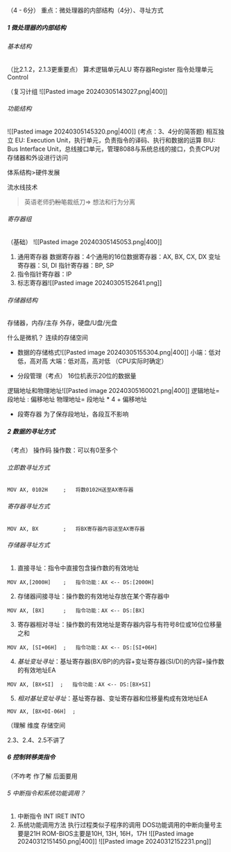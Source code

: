 （4 - 6分）
重点：微处理器的内部结构（4分）、寻址方式

##### 1 微处理器的内部结构
###### 基本结构
（比2.1.2，2.1.3更重要点）
算术逻辑单元ALU
寄存器Register
指令处理单元Control

（复习计组
![[Pasted image 20240305143027.png|400]]
###### 功能结构
![[Pasted image 20240305145320.png|400]]
(考点：3、4分的简答题)
相互独立
EU: Execution Unit，执行单元，负责指令的译码、执行和数据的运算
BIU: Bus Interface Unit，总线接口单元，管理8088与系统总线的接口，负责CPU对存储器和外设进行访问

体系结构>硬件发展

流水线技术
>英语老师扔~~粉笔~~裁纸刀$\Rightarrow$ 想法和行为分离

###### 寄存器组
（基础）
![[Pasted image 20240305145053.png|400]]
1. 通用寄存器
	数据寄存器：4个通用的16位数据寄存器：AX, BX, CX, DX
	变址寄存器：SI, DI
	指针寄存器：BP, SP
2. 指令指针寄存器：IP
3. 标志寄存器![[Pasted image 20240305152641.png]]

###### 存储器结构
存储器，内存/主存
外存，硬盘/U盘/光盘

什么是微机？
连续的存储空间

- 数据的存储格式![[Pasted image 20240305155304.png|400]]
小端：低对低，高对高
大端：低对高，高对低
（CPU实际时确定）


- 分段管理（考点）
16位机表示20位的数据量

逻辑地址和物理地址![[Pasted image 20240305160021.png|400]]
逻辑地址= 段地址 : 偏移地址
物理地址= 段地址 * 4 + 偏移地址

- 段寄存器
为了保存段地址，各段互不影响

##### 2 数据的寻址方式
（考点）
操作码
操作数：可以有0至多个
###### 立即数寻址方式
```
MOV AX, 0102H     ;   将数0102H送至AX寄存器
```

###### 寄存器寻址方式
```
MOV AX, BX        ;   将BX寄存器内容送至AX寄存器
```

###### 存储器寻址方式
1. 直接寻址：指令中直接包含操作数的有效地址
```
MOV AX,[2000H]    ;   指令功能：AX <-- DS:[2000H]
```
2. 存储器间接寻址：操作数的有效地址存放在某个寄存器中
```
MOV AX, [BX]      ;   指令功能：AX <-- DS:[BX]
```
3. 寄存器相对寻址：操作数的有效地址是寄存器内容与有符号8位或16位位移量之和
```
MOV AX, [SI+06H]  ;   指令功能：AX <-- DS:[SI+06H]
```
4. *基址变址寻址*：基址寄存器(BX/BP)的内容+变址寄存器(SI/DI)的内容=操作数的有效地址EA
```
MOV AX, [BX+SI]  ;   指令功能：AX <-- DS:[BX+SI]
```
5. *相对基址变址寻址*：基址寄存器、变址寄存器和位移量构成有效地址EA
```
MOV AX, [BX+DI-06H]  ;  
```
（理解 维度 存储空间

2.3、2.4、2.5不讲了

##### 6 控制转移类指令
（不咋考 作了解 后面要用
###### 5 中断指令和系统功能调用？
1. 中断指令
	INT
	IRET
	INTO
2. 系统功能调用方法
执行过程类似子程序的调用
DOS功能调用的中断向量号主要是21H
ROM-BIOS主要是10H, 13H, 16H，17H
![[Pasted image 20240312151450.png|400]]
![[Pasted image 20240312152231.png]]


